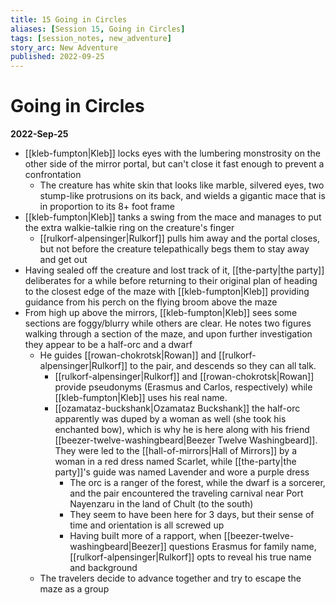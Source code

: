 ```yaml
---
title: 15 Going in Circles
aliases: [Session 15, Going in Circles]
tags: [session_notes, new_adventure]
story_arc: New Adventure
published: 2022-09-25
---
```

# Going in Circles
**2022-Sep-25**

- [[kleb-fumpton|Kleb]] locks eyes with the lumbering monstrosity on the other side of the mirror portal, but can't close it fast enough to prevent a confrontation
	- The creature has white skin that looks like marble, silvered eyes, two stump-like protrusions on its back, and wields a gigantic mace that is in proportion to its 8+ foot frame
- [[kleb-fumpton|Kleb]] tanks a swing from the mace and manages to put the extra walkie-talkie ring on the creature's finger
	- [[rulkorf-alpensinger|Rulkorf]] pulls him away and the portal closes, but not before the creature telepathically begs them to stay away and get out
- Having sealed off the creature and lost track of it, [[the-party|the party]] deliberates for a while before returning to their original plan of heading to the closest edge of the maze with [[kleb-fumpton|Kleb]] providing guidance from his perch on the flying broom above the maze
- From high up above the mirrors, [[kleb-fumpton|Kleb]] sees some sections are foggy/blurry while others are clear. He notes two figures walking through a section of the maze, and upon further investigation they appear to be a half-orc and a dwarf
	- He guides [[rowan-chokrotsk|Rowan]] and [[rulkorf-alpensinger|Rulkorf]] to the pair, and descends so they can all talk. 
		- [[rulkorf-alpensinger|Rulkorf]] and [[rowan-chokrotsk|Rowan]] provide pseudonyms (Erasmus and Carlos, respectively) while [[kleb-fumpton|Kleb]] uses his real name.
		- [[ozamataz-buckshank|Ozamataz Buckshank]] the half-orc apparently was duped by a woman as well (she took his enchanted bow), which is why he is here along with his friend [[beezer-twelve-washingbeard|Beezer Twelve Washingbeard]]. They were led to the [[hall-of-mirrors|Hall of Mirrors]] by a woman in a red dress named Scarlet, while [[the-party|the party]]'s guide was named Lavender and wore a purple dress
			- The orc is a ranger of the forest, while the dwarf is a sorcerer, and the pair encountered the traveling carnival near Port Nayenzaru in the land of Chult (to the south)
			- They seem to have been here for 3 days, but their sense of time and orientation is all screwed up
			- Having built more of a rapport, when [[beezer-twelve-washingbeard|Beezer]] questions Erasmus for family name, [[rulkorf-alpensinger|Rulkorf]] opts to reveal his true name and background
	- The travelers decide to advance together and try to escape the maze as a group